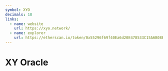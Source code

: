 ```yaml
---
symbol: XYO
decimals: 18
links:
  - name: website
    url: https://xyo.network/
  - name: explorer
    url: https://etherscan.io/token/0x55296f69f40Ea6d20E478533C15A6B08B654E758
---
```


# XY Oracle
